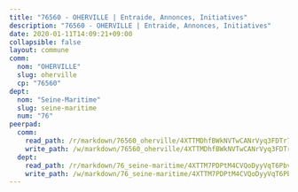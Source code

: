 ```yaml
---
title: "76560 - OHERVILLE | Entraide, Annonces, Initiatives"
description: "76560 - OHERVILLE | Entraide, Annonces, Initiatives"
date: 2020-01-11T14:09:21+09:00
collapsible: false
layout: commune
comm:
  nom: "OHERVILLE"
  slug: oherville
  cp: "76560"
dept:
  nom: "Seine-Maritime"
  slug: seine-maritime
  num: "76"
peerpad:
  comm:
    read_path: /r/markdown/76560_oherville/4XTTMDhfBWkNVTwCANrVyq3FDTr7w5aE4xnAgCh2LrTZbaRwE
    write_path: /w/markdown/76560_oherville/4XTTMDhfBWkNVTwCANrVyq3FDTr7w5aE4xnAgCh2LrTZbaRwE-K3TgUucPtiSmLiYEFpvsCRxiKP5e3J7BgfaPYmmSsouYE58h7XpUjWXfxQcKwX3fLkowD4qLTHQsUYjdYBePXfC78pZDeXpvSrgui1wWCtDL2rk5LVDeAS3vKNKEyPhW9jqqqxUQ
  dept:
    read_path: /r/markdown/76_seine-maritime/4XTTM7PDPtM4CVQoDyyVqT6Pbvj1SVtndpXJdTDsc7xwdMTdt
    write_path: /w/markdown/76_seine-maritime/4XTTM7PDPtM4CVQoDyyVqT6Pbvj1SVtndpXJdTDsc7xwdMTdt-K3TgUmo7Qwp8ZQz8qKFjC8WCY27ypEpX2c8BXeSV9rrPY1zRZn2SrYwkBXF8VnHkcepiXsccFfKHYuT2JNgSMXxLRaUGRu6o5B3BB15nZxEho97cTz3yC4eRTX4hZM1hcyAZrn8r
---
```


